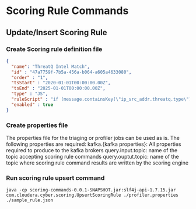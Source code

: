 # Scoring Rule Commands
## Update/Insert Scoring Rule
### Create Scoring rule definition file
```json
{
  "name": "ThreatQ Intel Match",
  "id" : "47a7759f-7b5a-456a-b064-a605a4633080",
  "order" : "1",
  "tsStart" : "2020-01-01T00:00:00.00Z",
  "tsEnd" : "2025-01-01T00:00:00.00Z",
  "type" : "JS",
  "ruleScript" : "if (message.containsKey(\"ip_src_addr.threatq.type\")) {return {score: 90.0, reason: 'ThreatQ intel match'};} else { return {score: 0.0, reason: 'no match'}};",
  "enabled" : true
}
```
### Create properties file
The properties file for the triaging or profiler jobs can be used as is.  The following properties are required:
kafka.{kafka properties}: All properties required to produce to the kafka brokers
query.input.topic: name of the topic accepting scoring rule commands
query.ouptut.topic: name of the topic where scoring rule command results are written by the scoring engine
### Run scoring rule upsert command
```shell script
java -cp scoring-commands-0.0.1-SNAPSHOT.jar:slf4j-api-1.7.15.jar  com.cloudera.cyber.scoring.UpsertScoringRule ./profiler.properties ./sample_rule.json
```
